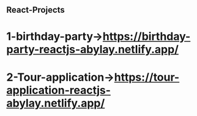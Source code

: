 ## React-Projects
# 1-birthday-party->https://birthday-party-reactjs-abylay.netlify.app/
# 2-Tour-application->https://tour-application-reactjs-abylay.netlify.app/
